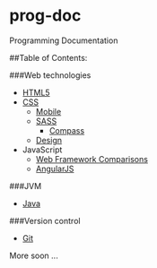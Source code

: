 # prog-doc
Programming Documentation

##Table of Contents:

###Web technologies
- [HTML5](web-tech/html/html5.md "HTML5 Documentation")
- [CSS](web-tech/css/css.md "CSS Documentation")
  - [Mobile](web-tech/css/css-mobile.md "CSS Mobile Documentation")
  - [SASS](web-tech/css/sass.md "SASS Documentation")
    - [Compass](web-tech/css/compass.md "Compass Documentation")
  - [Design](web-tech/css/design.md "Design Documentation")
- JavaScript
  - [Web Framework Comparisons](web-tech/js/web-frame-comp.md "Web Framework Comparisons")
  - [AngularJS](web-tech/js/angularJS/angular.md "AngularJS Documentation")

###JVM
- [Java](jvm/java.md "Java Documentation")

###Version control
- [Git](version-control/git.md "Git Documentation")

More soon ...
